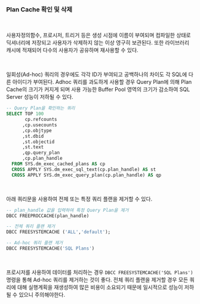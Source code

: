 ### Plan Cache 확인 및 삭제

<br>

사용자정의함수, 프로시저, 트리거 등은 생성 시점에 이름이 부여되며 컴파일한 상태로 딕셔너리에 저장되고 사용자가 삭제하지 않는 이상 영구히 보관된다. 또한 라이브러리 캐시에 적재되어 다수의 사용자가 공유하며 재사용할 수 있다.

<br>

일회성(Ad-hoc) 쿼리의 경우에도 각각 ID가 부여되고 공백하나의 차이도 각 SQL에 다른 아이디가 부여된다.  Adhoc 쿼리를 과도하게 사용할 경우 Query Plan에 의해 Plan Cache의 크기가 커지게 되며 사용 가능한 Buffer Pool 영역의 크기가 감소하여 SQL Server 성능이 저하될 수 있다.

```sql
-- Query Plan을 확인하는 쿼리
SELECT TOP 100
       cp.refcounts
      ,cp.usecounts
      ,cp.objtype
      ,st.dbid
      ,st.objectid
      ,st.text
      ,qp.query_plan
      ,cp.plan_handle
  FROM SYS.dm_exec_cached_plans AS cp
  CROSS APPLY SYS.dm_exec_sql_text(cp.plan_handle) AS st
  CROSS APPLY SYS.dm_exec_query_plan(cp.plan_handle) AS qp
```

<br>

아래 쿼리문을 사용하여 전체 또는 특정 쿼리 플랜을 제거할 수 있다.

```sql
-- plan_handle 값을 입력하여 특정 Query Plan을 제거
DBCC FREEPROCCACHE(plan_handle)

-- 전체 쿼리 플랜 제거
DBCC FREESYSTEMCACHE ('ALL','default');

-- Ad-hoc 쿼리 플랜 제거
DBCC FREESYSTEMCACHE('SQL Plans')

```

<br>

프로시저를 사용하여 데이터를 처리하는 경우 `DBCC FREESYSTEMCACHE('SQL Plans')` 명령을 통해 Ad-hoc 쿼리를 제거하는 것이 좋다. 전체 쿼리 플랜을 제거할 경우 모든 쿼리에 대해 실행계획을 재생성하여 많은 비용이 소요되기 때문에 일시적으로 성능이 저하될 수 있으니 주의해야한다.

